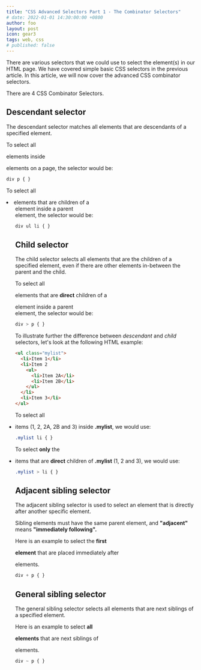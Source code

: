 ```yaml
---
title: "CSS Advanced Selectors Part 1 - The Combinator Selectors"
# date: 2022-01-01 14:30:00:00 +0800
author: foo
layout: post
icon: gear3
tags: web, css
# published: false
---
```


There are various selectors that we could use to select the element(s) in our HTML page.
We have covered simple basic CSS selectors in the previous article. In this article,
we will now cover the advanced CSS combinator selectors.

There are 4 CSS Combinator Selectors.

## Descendant selector

The descendant selector matches all elements that are descendants of a specified element.

To select all <p> elements inside <div> elements on a page, the selector would be:

```css
div p { }
```

To select all <li> elements that are children of a <ul> element inside a parent <div> element, the selector would be:

```css
div ul li { }
```

## Child selector

The child selector selects all elements that are the children of a specified element, even if
there are other elements in-between the parent and the child.

To select all <p> elements that are **direct** children of a <div> element inside a parent <div> element, the selector would be:

```css
div > p { }
```

To illustrate further the difference between *descendant* and *child* selectors, let's look at
the following HTML example:

```html
<ul class="mylist">
  <li>Item 1</li>
  <li>Item 2
    <ul>
      <li>Item 2A</li>
      <li>Item 2B</li>
    </ul>
  </li>
  <li>Item 3</li>
</ul>
```

To select all <li> items (1, 2, 2A, 2B and 3) inside **.mylist**, we would use:

```css
.mylist li { }
```

To select **only** the <li> items that are **direct** children of **.mylist** (1, 2 and 3),
we would use:

```css
.mylist > li { }
```

## Adjacent sibling selector

The adjacent sibling selector is used to select an element that is directly after another specific element.

Sibling elements must have the same parent element, and **"adjacent"** means **"immediately following".**

Here is an example to select the **first <p> element** that are placed immediately after <div> elements.

```css
div + p { }
```

## General sibling selector

The general sibling selector selects all elements that are next siblings of a specified element.

Here is an example to select **all <p> elements** that are next siblings of <div> elements.
 
```css
div ~ p { }
```
